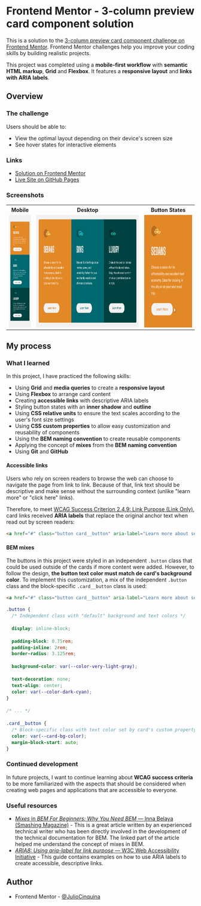# Frontend Mentor - 3-column preview card component solution

This is a solution to the [3-column preview card component challenge on Frontend Mentor](https://www.frontendmentor.io/challenges/3column-preview-card-component-pH92eAR2-). Frontend Mentor challenges help you improve your coding skills by building realistic projects.

This project was completed using a **mobile-first workflow** with **semantic HTML markup**, **Grid** and **Flexbox**. It features a **responsive layout** and **links with ARIA labels**.

## Overview

### The challenge

Users should be able to:

- View the optimal layout depending on their device's screen size
- See hover states for interactive elements

### Links

- [Solution on Frontend Mentor](https://www.frontendmentor.io/solutions/responsive-3column-preview-card-with-accessible-links-and-bem-mixes-4wFvAovX42)
- [Live Site on GitHub Pages](https://juliocinquina.github.io/fem-3-column-preview-card/)

### Screenshots

<table>
  <tr>
    <th align="center">Mobile</th>
    <th align="center">Desktop</th>
    <th align="center">Button States</th>
  </tr>
  <tr>
    <td>
      <img src="./screenshots/screenshot-mobile.png" alt="" height="300" />
    </td>
    <td>
      <img src="./screenshots/screenshot-desktop.png" alt="" height="300" />
    </td>
    <td>
      <img src="./screenshots/screenshot-states.gif" alt="" height="300" />
    </td>
  </tr>
</table>

## My process

### What I learned

In this project, I have practiced the following skills:

- Using **Grid** and **media queries** to create a **responsive layout**
- Using **Flexbox** to arrange card content
- Creating **accessible links** with descriptive ARIA labels
- Styling button states with an **inner shadow** and **outline**
- Using **CSS relative units** to ensure the text scales according to the user's font size settings
- Using **CSS custom properties** to allow easy customization and reusability of components
- Using the **BEM naming convention** to create reusable components
- Applying the concept of **mixes** from the **BEM naming convention**
- Using **Git** and **GitHub**

#### Accessible links

Users who rely on screen readers to browse the web can choose to navigate the page from link to link. Because of that, link text should be descriptive and make sense without the surrounding context (unlike "learn more" or "click here" links).

Therefore, to meet [WCAG Success Criterion 2.4.9: Link Purpose (Link Only)](https://www.w3.org/WAI/WCAG21/quickref/#link-purpose-link-only), card links received **ARIA labels** that replace the original anchor text when read out by screen readers:

<!-- prettier-ignore -->
```html
<a href="#" class="button card__button" aria-label="Learn more about sedans">Learn More</a>
```

#### BEM mixes

The buttons in this project were styled in an independent `.button` class that could be used outside of the cards if more content were added. However, to follow the design, **the button text color must match de card's background color**. To implement this customization, a mix of the independent `.button` class and the block-specific `.card__button` class is used:

<!-- prettier-ignore -->
```html
<a href="#" class="button card__button" aria-label="Learn more about sedans">Learn More</a>
```

```css
.button {
  /* Independent class with "default" background and text colors */

  display: inline-block;

  padding-block: 0.75rem;
  padding-inline: 2rem;
  border-radius: 3.125rem;

  background-color: var(--color-very-light-gray);

  text-decoration: none;
  text-align: center;
  color: var(--color-dark-cyan);
}

/* ... */

.card__button {
  /* Block-specific class with text color set by card's custom property */
  color: var(--card-bg-color);
  margin-block-start: auto;
}
```

### Continued development

In future projects, I want to continue learning about **WCAG success criteria** to be more familiarized with the aspects that should be considered when creating web pages and applications that are accessible to everyone.

### Useful resources

- [_Mixes_ in _BEM For Beginners: Why You Need BEM_ — Inna Belaya (Smashing Magazine)](https://www.smashingmagazine.com/2018/06/bem-for-beginners/#mixes) - This is a great article written by an experienced technical writer who has been directly involved in the development of the technical documentation for BEM. The linked part of the article helped me understand the concept of mixes in BEM.
- [_ARIA8: Using aria-label for link purpose_ — W3C Web Accessibility Initiative](https://www.w3.org/WAI/WCAG22/Techniques/aria/ARIA8) - This guide contains examples on how to use ARIA labels to create accessible, descriptive links.

## Author

- Frontend Mentor - [@JulioCinquina](https://www.frontendmentor.io/profile/JulioCinquina)

